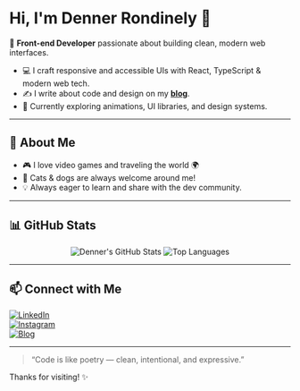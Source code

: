 # Hi, I'm Denner Rondinely 👋

🎯 **Front-end Developer** passionate about building clean, modern web interfaces.

- 💻 I craft responsive and accessible UIs with React, TypeScript & modern web tech.
- ✍️ I write about code and design on my [**blog**](https://www.dennerrondinely.dev/en/blog).
- 📍 Currently exploring animations, UI libraries, and design systems.

---

## 🚀 About Me

- 🎮 I love video games and traveling the world 🌍  
- 🐾 Cats & dogs are always welcome around me!  
- 💡 Always eager to learn and share with the dev community.

---

## 📊 GitHub Stats

<div align="center">

![Denner's GitHub Stats](https://github-readme-stats.vercel.app/api?username=dennercodes&show_icons=true&theme=radical&hide_border=true)
![Top Languages](https://github-readme-stats.vercel.app/api/top-langs/?username=dennercodes&layout=compact&theme=radical&hide_border=true)

</div>

---

## 📫 Connect with Me

[![LinkedIn](https://img.shields.io/badge/LinkedIn-Denner%20Rondinely-blue?logo=linkedin&style=flat)](https://www.linkedin.com/in/denner-rondinely-da-silva)  
[![Instagram](https://img.shields.io/badge/@denner.land-E4405F?logo=instagram&logoColor=white&style=flat)](https://instagram.com/denner.land)  
[![Blog](https://img.shields.io/badge/Blog-dennerrondinely.dev-orange?style=flat)](https://www.dennerrondinely.dev/en/blog)

---

> “Code is like poetry — clean, intentional, and expressive.”

Thanks for visiting! ✨
